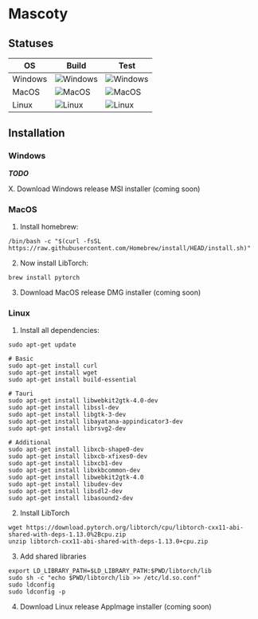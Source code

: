 # Mascoty

## Statuses

|OS       |Build                                                                                                   |Test                                                                                                   |
|---------|--------------------------------------------------------------------------------------------------------|-------------------------------------------------------------------------------------------------------|
|Windows  |![Windows](https://github.com/2Delight/mascoty-taurine/actions/workflows/windows-build.yaml/badge.svg)  |![Windows](https://github.com/2Delight/mascoty-taurine/actions/workflows/windows-test.yaml/badge.svg)  |
|MacOS    |![MacOS](https://github.com/2Delight/mascoty-taurine/actions/workflows/macos-build.yaml/badge.svg)      |![MacOS](https://github.com/2Delight/mascoty-taurine/actions/workflows/macos-test.yaml/badge.svg)      |
|Linux    |![Linux](https://github.com/2Delight/mascoty-taurine/actions/workflows/linux-build.yaml/badge.svg)      |![Linux](https://github.com/2Delight/mascoty-taurine/actions/workflows/linux-test.yaml/badge.svg)      |

## Installation

### Windows

***TODO***

X. Download Windows release MSI installer (coming soon)

### MacOS
1. Install homebrew:

`/bin/bash -c "$(curl -fsSL https://raw.githubusercontent.com/Homebrew/install/HEAD/install.sh)"`

2. Now install LibTorch:

`brew install pytorch`

3. Download MacOS release DMG installer (coming soon)

### Linux

1. Install all dependencies:

```
sudo apt-get update

# Basic
sudo apt-get install curl
sudo apt-get install wget
sudo apt-get install build-essential

# Tauri
sudo apt-get install libwebkit2gtk-4.0-dev
sudo apt-get install libssl-dev
sudo apt-get install libgtk-3-dev
sudo apt-get install libayatana-appindicator3-dev
sudo apt-get install librsvg2-dev

# Additional
sudo apt-get install libxcb-shape0-dev
sudo apt-get install libxcb-xfixes0-dev
sudo apt-get install libxcb1-dev
sudo apt-get install libxkbcommon-dev
sudo apt-get install libwebkit2gtk-4.0
sudo apt-get install libudev-dev
sudo apt-get install libsdl2-dev
sudo apt-get install libasound2-dev
```

2. Install LibTorch

```
wget https://download.pytorch.org/libtorch/cpu/libtorch-cxx11-abi-shared-with-deps-1.13.0%2Bcpu.zip
unzip libtorch-cxx11-abi-shared-with-deps-1.13.0+cpu.zip
```

3. Add shared libraries

```
export LD_LIBRARY_PATH=$LD_LIBRARY_PATH:$PWD/libtorch/lib
sudo sh -c "echo $PWD/libtorch/lib >> /etc/ld.so.conf"
sudo ldconfig
sudo ldconfig -p
```

4. Download Linux release AppImage installer (coming soon)
